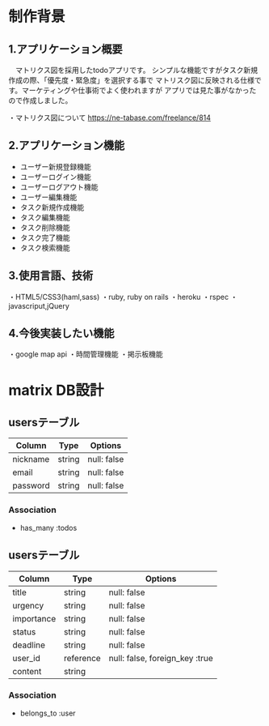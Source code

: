 # 制作背景

## 1.アプリケーション概要
　マトリクス図を採用したtodoアプリです。
シンプルな機能ですがタスク新規作成の際、「優先度・緊急度」を選択する事で
マトリスク図に反映される仕様です。マーケティングや仕事術でよく使われますが
アプリでは見た事がなかったので作成しました。

・マトリクス図について
https://ne-tabase.com/freelance/814

## 2.アプリケーション機能
- ユーザー新規登録機能
- ユーザーログイン機能
- ユーザーログアウト機能
- ユーザー編集機能
- タスク新規作成機能
- タスク編集機能
- タスク削除機能
- タスク完了機能
- タスク検索機能

## 3.使用言語、技術
・HTML5/CSS3(haml,sass)
・ruby, ruby on rails
・heroku
・rspec
・javascriput,jQuery

## 4.今後実装したい機能
・google map api
・時間管理機能
・掲示板機能



# matrix DB設計

## usersテーブル
|Column|Type|Options|
|------|----|-------|
|nickname|string|null: false|
|email|string|null: false|
|password|string|null: false|

### Association
- has_many :todos

## usersテーブル
|Column|Type|Options|
|------|----|-------|
|title|string|null: false|
|urgency|string|null: false|
|importance|string|null: false|
|status|string|null: false|
|deadline|string|null: false|
|user_id|reference|null: false, foreign_key :true|
|content|string|

### Association
- belongs_to :user
